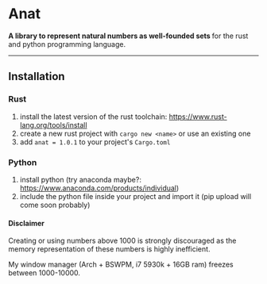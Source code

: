 <p align="center">
  <h1>Anat</h1>
  <strong> A library to represent natural numbers as well-founded sets </strong> for the rust and python programming language.
</p>

-----

## Installation

### Rust
1. install the latest version of the rust toolchain: https://www.rust-lang.org/tools/install
2. create a new rust project with `cargo new <name>` or use an existing one
3. add `anat = 1.0.1` to your project's `Cargo.toml`

### Python
1. install python (try anaconda maybe?: https://www.anaconda.com/products/individual)
2. include the python file inside your project and import it (pip upload will come soon probably)

#### Disclaimer
Creating or using numbers above 1000 is strongly discouraged as the
memory representation of these numbers is highly inefficient.

My window manager (Arch + BSWPM, i7 5930k + 16GB ram) freezes between 1000-10000.
